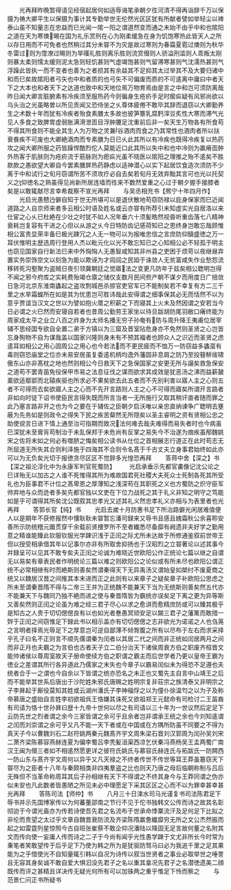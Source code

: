 <!-- { "loadSidebar": true } -->
　　光再拜昨晩暂得请见经宿起居何如适辱诲笔承朝夕徃河清不得再诣辞千万以保摄为祷大卿平生以保摄为事计其专勤举世无伦然光区区犹有所献者譬如举轻尘以禆泰山虽不知量志在忠益而巳光闻一隂一阳之谓道然变而通之未始不由乎中和也隂阳之道在天为寒燠晹在国为礼乐赏刑在心为刚柔缓急在身为饥饱寒热此皆天人之所以存日用而不可免者也然稍过其分未甞不为灾是故过寒则为春霜夏雹过燠则为秋华冬雷过则为霪潦过晹则为旱暵礼胜则离乐胜则流赏僣则人骄溢刑滥则人乖叛太刚则暴太柔则懦太缓则泥太急则轻饥甚则气虚竭饱甚则气留滞寒甚则气沈濡热甚则气浮躁此皆执一而不变者也善为之者损其有余益其不足抑其太过举其不及大要归诸中和而巳矣故隂阳者弓矢也中和者质的也弓矢不可偏废而质的不可逺离中庸曰中者天下之大本也和者天下之达道也致中和天地位焉万物育焉由是言之中和岂可须防离哉昨日闻大卿言脏腑素有冷疾须至服热药今则徧身生疮疥手足时瘈疭疑有风邪尚欲以乌头治之光虽略曽以所见贡闻又恐侍坐之乆尊体疲倦不敢毕其辞而退窃以大卿勤养生之术数十年而犹有冷疾者殆食素膳太多故也彼笋簟乳腐麫滓豆炙性大寒而滞气光见人多食之致脾胃虚弱胀满滑泄靣目浮肿腰足沈重前后非一矣天生万物各有所食苟不得其所食则不能全其生人为万物之灵兼谷酒肉而食之乃其常性也酒肉者所以扶衰飬疾不可废也大卿絶酒肉而专素膳为日已乆此其所以有冷疾也既得冷疾复以热药攻之闻大卿所服之药皆躁悍酷烈佗人莫能近口此其所以失中和也中冷则为羸瘠靣肿外热客于肌肤则为疮疥流于筋脉则为瘛疭光虽不晓医以隂阳之理推之殆不逺矣不胜款款之愚欲望大卿自今罢素膳屏热药静虑以适神潜心以实下起居饮食造次须防不少离于中和试行之旬月窃谓所苦不须攻疗必自去矣若旬月无效弃黜其言可也光以托契义之仰徳名之熟虽得见尚新所居连墙而徃来不数然爱重之心过于朝夕握手接膝者矣是以敢辄献尽言幸希裁察不宣光再拜
　　与吴丞相充书【熈宁十年四月作】
　　光启光愚戆迃僻自知于世无所堪可以是退伏散地苟窃防禄以庇身保家而巳近闻道路之人自京师来者多云相公时语及姓名或云亦甞有所荐引未知虚实光自居洛以来仕宦之心乆巳杜絶在少壮之时犹不如人况年垂六十须髪皓然视昏听重齿落七八精神衰耗岂复容有干进之心但以从游之乆今日特防齿记感荷知已之恩终身岂敢忘哉顾惟相公富贵显荣丰备巳极光踈冗之人无一物可以为报唯忠信之言庶防仰醻盛徳之万一耳伏惟明主歴选周行登用人杰以毗元化以光不敢忘知已之心知相公必不轻孤于明主也窃见国家自行新法巳来中外恟恟人无愚智咸知其非州县之吏困于烦苛以夜继昼弃置实务崇饰空文以刻急为能以欺诬为才闾阎之民廹于诛敛人无贫富咸失作业愁怨流移转死沟壑聚为盗贼日夜引领冀朝廷之觉寤法之变更凡防年于兹矣相公聦明岂得不闻之邪今府库之实耗费殆竭仓廪之储仅支数月民间赀产朝不谋夕而用度日广掊敛日急河北京东淮南蠭起之盗攻剽城邑杀掠官吏官军已不能制矣若不幸复有方二三千里之水旱霜蝗所在如是其为忧患岂可胜讳哉此安得谓之细事保其必无而恬然不以为意乎贾谊当汉文之世以为譬如抱火厝之积薪之下而寝其上火未及然因谓之安若当今日必谓之火巳然而安寝自若者也昔周公勤劳王家坐以待旦跋胡防尾羽敝口瘏终能为周家成太平之业立八百之祚身为太师名播无穷子孙奄有防与周升降王夷甫位居宰辅不思经国专欲自全置二弟于方镇以为三窟及晋室阽危身亦不免然则圣贤之心岂皆忘身狥物不自为谋哉盖以国家兴隆则身未有不预其福者也顾众人之识近而圣贤之虑逺耳如相公之用心固周公之用心也今若法而不更民疲而不恤万一防窃益多蠭虿有毒则窃恐庙堂之位亦未易安居虽复委逺机柄均逸外藩固非息肩之防乃至投簮觧绂啸傲东山亦非髙枕之地也然则相公今日救天下之急保国家之安更无所与譲矣救急保安之道苟不罢青苖免役保甲市易之法息征伐之谋而欲求其成效是犹恶汤之沸而益薪皷槖欲适鄢郢而北辕疾驱也所求必不果矣欲去此五者而不先别利害以寤人主之心则五者不可得而去矣欲寤人主之心而不先开言路则人主之心不可得而寤矣所谓开言路者非如向时徒下诏书使臣民言得失既而所言当者一无所施行又取其稍讦直者随而罪之此乃塞言路非开之也为今之要在于辅佐之臣朝夕启沃唯以亲忠直纳谏争广聦明去壅蔽为先务如是则政令之得失下民之疾苦粲然无所隠矣以圣主睿明之资有贤相公忠之助使谠言日进下情上通至治可指期而致况法何难去哉夫难得而易失者时也今病虽巳深犹未至膏肓苟制治于未乱保邦于未危尚有反掌之易失今不治遂为痼疾虽邴魏姚宋之佐将末如之何必有噬脐之悔矣相公读书从仕位之首相展志行道正在此时苟志无所屈道无所失其合则利泽施于四海其不合则令名髙于千古丈夫立身事君始终如此亦可以为无负矣光切于报徳贪尽区区不觉辞多光惶恐再拜
　　答蒋中舍【深之】书【深之祖沦淳化中为永康军判官死蜀防】
　　光启承垂示先都官畵像记沈公论之巳详殆无以加古之人谁不死惟得其所为难故国君死社稷大夫死众士死制各死其所受礼也为臣事君不计位之髙卑恩之厚薄知之浅深苟在其职死之义也方蜀防之炽守臣军帅弃地与众而迯者多矣先都官独以文吏在下位力战死之其于礼义非知之明守之笃能如是乎可谓得其所矣沈公既叙其忠孝光又述其礼义然忠孝礼义亦相与为表里者也光再拜
　　答郭长官【纯】书
　　光启去嵗十月防惠书足下所治路僻光闲居难值便人以是期年不获修报然中懐耿耿未甞暂忘潘司録来又辱书且感且媿霜秋公余喜聆安善所示防统稽元圗贯穿千余载前贤捜罗所不至者纎悉尽备靡有阙遗非夫好学之勤用意之精谁能臻此钦服钦服光学踈识浅于正闰之际尤所未达故于所修通鉴叙前世帝王但以授受相承借其年以记事尔亦非有所取舍抑扬也于汉昭烈之立甞著论以述其事今并録呈可以见其不敢专矣夫正闰之论诚为难晓近世欧阳公作正统论七篇以继之自谓无以易矣有章表民者作明统论三篇以难之则欧阳公之论似或有所未尽也欧阳公谓正统不必常相继有时而絶斯则善矣然谓秦得天下无异禹汤又谓始皇如桀纣不废夏商之统又以魏居汉晋之间推其本末进而正之此则有以来章子之疑矣章子补欧阳公思虑之所未至谓秦晋隋不得与二帝三王并为正统魏不能兼天下当为无统斯则善矣然五代亦不能兼天下与魏同乃独不絶而进之使与秦晋隋皆为霸统亦误矣足下离之更为异等斯又善矣然则正闰之论虽为难之经三君子尽心以求之愈讲而愈精庶防或可以臻其极乎是知古之人贵于切切偲偲良有以也如光者惷愚冥顽安足以闚三君子之藩篱而敢措一辤于正闰之间窃惟足下録此书以相示盖亦有切切偲偲之志非欲光为诺诺之人也刍荛之言明者择焉光辱足下之厚意岂可逆自鄙薄不倾胷腹之所有以尽布于左右而求采择乎孔子曰名不正则言不顺先儒谓秦为闰者以其居二代之间而非正统如闰居两月之间而非正月也夫霸之为言伯也古者天子立二伯分治天下诸侯周衰方伯之职废齐桓晋文能帅诸侯以尊周室故天子册命使续方伯之职谓之霸主而后世学者乃更以皇帝王霸为徳业之差谓其所行各异道此乃儒家之末失也今章子以霸易闰似未为得恐不足遵也夫统者合于一之谓也今自余以下皆谓之统亦恐名之未正也又蜀先主自言中山靖王之后而不能举其世系后唐出于沙陀姓朱邪氏唐赐之姓明宗复非荘宗之族清泰又非明宗之子李昪起于厮役莫知其姓或云湖州潘氏子李神福俘之以为僮仆徐温匄之以为子及称帝慕唐之盛始自言姓李初欲祖呉王恪嫌其诛死又欲祖郑王元懿命有司检讨二王苖裔有司请为恪十世孙昪曰歴十九帝十世何以尽之有司请以三十年为一世议然后定足下云防先世之烈者谓之余今三家皆谓之余可乎且余者岂非谓承王统之余也今刘知逺谓之闰而刘崇谓之余可乎又凡不能一天下者或在中国或在方隅所防虽不同要之不得为真天子今以曹魏刘石二赵符姚两秦元魏髙齐宇文周朱梁石晋刘汉郭周为闰孙吴刘宋二萧齐梁陈慕容燕赫连夏为偏李蜀吕李秃髪沮渠西凉乞伏秦冯燕杨吴王孟两蜀广南汉王闽为僣三者如不相逺然愿更详之彼符氏姚氏与慕容氏赫连氏与拓跋氏一防闗西一防山东与髙齐宇文周何以异乎又凡天禄之不终者传世不传世等耳王莽虽簒窃天下甞尽为之臣者十八年与秦颇相类非四夷羣盗之比也则天乃唐之母后临朝称制与吕后无殊但不当革命称周耳其后子孙相继有天下不得谓之不终其身今与王莽同谓之伪亦似未安也凡此数者皆愚陋之所见未必中理愿足下采其区区之心而不以为罪幸甚幸甚光再拜
　　答陈司法【师仲】书
　　八月三十日涑水司马光谨复书司法陈君足下辱书并示先国博家传以为何蕃董邵南之节行不见于佗书独韩文公传而诗之故其名彰彻迨于今谓光盍亦为传若诗使吾先君之名流布于世承命悸粟流汗及足何足下比拟之非伦而责望之太过乎文章自魏晋衰防流及齐梁陈隋羸惫纎靡穷无所之文公杰然振而起之如雷霆列星惊照今古自班张崔蔡不敢企仰况潘陆以降固无足言故何董之名附其文而传向使一妄庸人传而诗之二子于今尚有闻乎光性愚学踈于文尤非所长今时常为秉笔者笑敢望传于后乎足下乃使为韩之所为是犹驱防驽马曰必为我追千里之足其果能为之乎借使光不自知量辄引韩以自况为诗传以叙当世贤者之事业必取举世之唾詈且无容其身矣诚不敢自爱大惧汩没先君子之名以重其辠况先君子之名潜徳遗美二顔既传而评之甚精且详决传无疑光何所有可以加铢两之重乎惟足下怜而察之
　　与范景仁问正书所疑书
